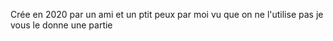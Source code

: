 Crée en 2020 par un ami et un ptit peux par moi vu que on ne l'utilise pas je vous le donne une partie
